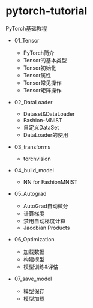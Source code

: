 # pytorch-tutorial
PyTorch基础教程

* 01_Tensor
  - PyTorch简介
  - Tensor的基本类型
  - Tensor初始化
  - Tensor属性
  - Tensor常见操作
  - Tensor矩阵操作

* 02_DataLoader
  - Dataset&DataLoader
  - Fashion-MNIST
  - 自定义DataSet
  - DataLoader的使用

* 03_transforms
  - torchvision

* 04_build_model
  - NN for FashionMNIST

* 05_Autograd
  - AutoGrad自动微分
  - 计算梯度
  - 禁用自动梯度计算
  - Jacobian Products

* 06_Optimization
  - 加载数据
  - 构建模型
  - 模型训练&评估
 
* 07_save_model
  - 模型保存
  - 模型加载

